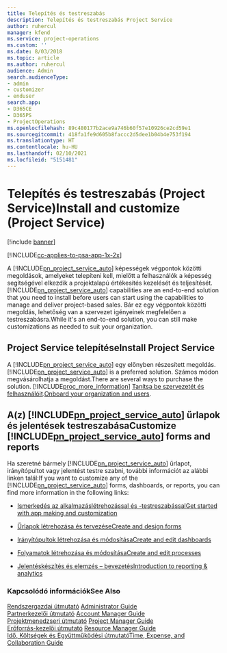 ```yaml
---
title: Telepítés és testreszabás
description: Telepítés és testreszabás Project Service
author: ruhercul
manager: kfend
ms.service: project-operations
ms.custom: ''
ms.date: 8/03/2018
ms.topic: article
ms.author: ruhercul
audience: Admin
search.audienceType:
- admin
- customizer
- enduser
search.app:
- D365CE
- D365PS
- ProjectOperations
ms.openlocfilehash: 89c480177b2ace9a746b60f57e10926ce2cd59e1
ms.sourcegitcommit: 418fa1fe9d605b8faccc2d5dee1b04b4e753f194
ms.translationtype: HT
ms.contentlocale: hu-HU
ms.lasthandoff: 02/10/2021
ms.locfileid: "5151481"
---
```

# <a name="install-and-customize-project-service"></a><span data-ttu-id="a978a-103">Telepítés és testreszabás (Project Service)</span><span class="sxs-lookup"><span data-stu-id="a978a-103">Install and customize (Project Service)</span></span>

[!include [banner](../includes/psa-now-project-operations.md)]

[!INCLUDE[cc-applies-to-psa-app-1x-2x](../includes/cc-applies-to-psa-app-1x-2x.md)]

<span data-ttu-id="a978a-104">A [!INCLUDE[pn_project_service_auto](../includes/pn-project-service-auto.md)] képességek végpontok közötti megoldások, amelyeket telepíteni kell, mielőtt a felhasználók a képesség segítségével elkezdik a projektalapú értékesítés kezelését és teljesítését.</span><span class="sxs-lookup"><span data-stu-id="a978a-104">[!INCLUDE[pn_project_service_auto](../includes/pn-project-service-auto.md)] capabilities are an end-to-end solution that you need to install before users can start using the capabilities to manage and deliver project-based sales.</span></span> <span data-ttu-id="a978a-105">Bár ez egy végpontok közötti megoldás, lehetőség van a szervezet igényeinek megfelelően a testreszabásra.</span><span class="sxs-lookup"><span data-stu-id="a978a-105">While it's an end-to-end solution, you can still make customizations as needed to suit your organization.</span></span>  
<!-- TODO: I expect to find the information on how to get and install this here. Please find that and add it here. Same for Project Service.--> 
  
## <a name="install-project-service"></a><span data-ttu-id="a978a-106">Project Service telepítése</span><span class="sxs-lookup"><span data-stu-id="a978a-106">Install Project Service</span></span>  
 <span data-ttu-id="a978a-107">A [!INCLUDE[pn_project_service_auto](../includes/pn-project-service-auto.md)] egy előnyben részesített megoldás.</span><span class="sxs-lookup"><span data-stu-id="a978a-107">[!INCLUDE[pn_project_service_auto](../includes/pn-project-service-auto.md)] is a preferred solution.</span></span> <span data-ttu-id="a978a-108">Számos módon megvásárolhatja a megoldást.</span><span class="sxs-lookup"><span data-stu-id="a978a-108">There are several ways to purchase the solution.</span></span> [!INCLUDE[proc_more_information](../includes/proc-more-information.md)] <span data-ttu-id="a978a-109">[Tanítsa be szervezetét és felhasználóit](https://docs.microsoft.com/dynamics365/customerengagement/on-premises/admin/onboard-your-organization-and-users-to-dynamics-365-online).</span><span class="sxs-lookup"><span data-stu-id="a978a-109">[Onboard your organization and users](https://docs.microsoft.com/dynamics365/customerengagement/on-premises/admin/onboard-your-organization-and-users-to-dynamics-365-online).</span></span>  
  
## <a name="customize-pn_project_service_auto-forms-and-reports"></a><span data-ttu-id="a978a-110">A(z) [!INCLUDE[pn_project_service_auto](../includes/pn-project-service-auto.md)] űrlapok és jelentések testreszabása</span><span class="sxs-lookup"><span data-stu-id="a978a-110">Customize [!INCLUDE[pn_project_service_auto](../includes/pn-project-service-auto.md)] forms and reports</span></span>  
 <span data-ttu-id="a978a-111">Ha szeretné bármely [!INCLUDE[pn_project_service_auto](../includes/pn-project-service-auto.md)] űrlapot, irányítópultot vagy jelentést testre szabni, további információt az alábbi linken talál:</span><span class="sxs-lookup"><span data-stu-id="a978a-111">If you want to customize any of the [!INCLUDE[pn_project_service_auto](../includes/pn-project-service-auto.md)] forms, dashboards, or reports, you can find more information in the following links:</span></span>  
  
- [<span data-ttu-id="a978a-112">Ismerkedés az alkalmazáslétrehozással és -testreszabással</span><span class="sxs-lookup"><span data-stu-id="a978a-112">Get started with app making and customization</span></span>](https://docs.microsoft.com/dynamics365/customerengagement/on-premises/customize/getting-started-customization)  
  
- [<span data-ttu-id="a978a-113">Űrlapok létrehozása és tervezése</span><span class="sxs-lookup"><span data-stu-id="a978a-113">Create and design forms</span></span>](https://docs.microsoft.com/dynamics365/customerengagement/on-premises/customize/create-design-forms)  
  
- [<span data-ttu-id="a978a-114">Irányítópultok létrehozása és módosítása</span><span class="sxs-lookup"><span data-stu-id="a978a-114">Create and edit dashboards</span></span>](https://docs.microsoft.com/dynamics365/customerengagement/on-premises/customize/create-edit-dashboards)  
  
- [<span data-ttu-id="a978a-115">Folyamatok létrehozása és módosítása</span><span class="sxs-lookup"><span data-stu-id="a978a-115">Create and edit processes</span></span>](https://docs.microsoft.com/dynamics365/customerengagement/on-premises/customize/guide-staff-through-common-tasks-processes)  
  
- [<span data-ttu-id="a978a-116">Jelentéskészítés és elemzés – bevezetés</span><span class="sxs-lookup"><span data-stu-id="a978a-116">Introduction to reporting & analytics</span></span>](https://docs.microsoft.com/dynamics365/customerengagement/on-premises/analytics/reporting-analytics-with-dynamics-365)  
  
### <a name="see-also"></a><span data-ttu-id="a978a-117">Kapcsolódó információk</span><span class="sxs-lookup"><span data-stu-id="a978a-117">See Also</span></span>  
 <span data-ttu-id="a978a-118">[Rendszergazdai útmutató](../psa/admin-guide.md) </span><span class="sxs-lookup"><span data-stu-id="a978a-118">[Administrator Guide](../psa/admin-guide.md) </span></span>  
 <span data-ttu-id="a978a-119">[Partnerkezelői útmutató](../psa/account-manager-guide.md) </span><span class="sxs-lookup"><span data-stu-id="a978a-119">[Account Manager Guide](../psa/account-manager-guide.md) </span></span>  
 <span data-ttu-id="a978a-120">[Projektmenedzseri útmutató](../psa/project-manager-guide.md) </span><span class="sxs-lookup"><span data-stu-id="a978a-120">[Project Manager Guide](../psa/project-manager-guide.md) </span></span>  
 <span data-ttu-id="a978a-121">[Erőforrás-kezelői útmutató](../psa/resource-manager-guide.md) </span><span class="sxs-lookup"><span data-stu-id="a978a-121">[Resource Manager Guide](../psa/resource-manager-guide.md) </span></span>  
 [<span data-ttu-id="a978a-122">Idő, Költségek és Együttműködési útmutató</span><span class="sxs-lookup"><span data-stu-id="a978a-122">Time, Expense, and Collaboration Guide</span></span>](../psa/time-expense-collaboration-guide.md)
